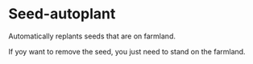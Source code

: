 # Seed-autoplant
Automatically replants seeds that are on farmland.

If yoy want to remove the seed, you just need to stand on the farmland.
